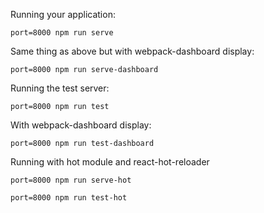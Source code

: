 Running your application:

`port=8000 npm run serve`

Same thing as above but with webpack-dashboard display:

`port=8000 npm run serve-dashboard`



Running the test server:

`port=8000 npm run test`

With webpack-dashboard display:

`port=8000 npm run test-dashboard`



Running with hot module and react-hot-reloader

`port=8000 npm run serve-hot`

`port=8000 npm run test-hot`
